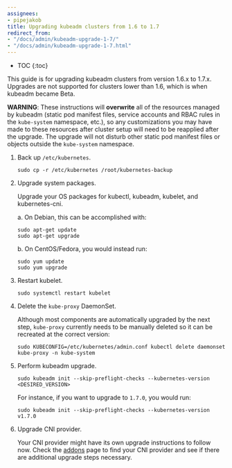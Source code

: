 ```yaml
---
assignees:
- pipejakob
title: Upgrading kubeadm clusters from 1.6 to 1.7
redirect_from:
- "/docs/admin/kubeadm-upgrade-1-7/"
- "/docs/admin/kubeadm-upgrade-1-7.html"
---
```


* TOC
{:toc}

This guide is for upgrading kubeadm clusters from version 1.6.x to 1.7.x.
Upgrades are not supported for clusters lower than 1.6, which is when kubeadm
became Beta.

**WARNING**: These instructions will **overwrite** all of the resources managed
by kubeadm (static pod manifest files, service accounts and RBAC rules in the
`kube-system` namespace, etc.), so any customizations you may have made to these
resources after cluster setup will need to be reapplied after the upgrade. The
upgrade will not disturb other static pod manifest files or objects outside the
`kube-system` namespace.

1. Back up `/etc/kubernetes`.

       sudo cp -r /etc/kubernetes /root/kubernetes-backup

2. Upgrade system packages.

   Upgrade your OS packages for kubectl, kubeadm, kubelet, and kubernetes-cni.

   a. On Debian, this can be accomplished with:

       sudo apt-get update
       sudo apt-get upgrade

   b. On CentOS/Fedora, you would instead run:

       sudo yum update
       sudo yum upgrade

3. Restart kubelet.

       sudo systemctl restart kubelet

4. Delete the `kube-proxy` DaemonSet.

   Although most components are automatically upgraded by the next step,
   `kube-proxy` currently needs to be manually deleted so it can be recreated at
   the correct version:

       sudo KUBECONFIG=/etc/kubernetes/admin.conf kubectl delete daemonset kube-proxy -n kube-system

5. Perform kubeadm upgrade.

       sudo kubeadm init --skip-preflight-checks --kubernetes-version <DESIRED_VERSION>

   For instance, if you want to upgrade to `1.7.0`, you would run:

       sudo kubeadm init --skip-preflight-checks --kubernetes-version v1.7.0

6. Upgrade CNI provider.

   Your CNI provider might have its own upgrade instructions to follow now.
   Check the [addons](/docs/concepts/cluster-administration/addons/) page to
   find your CNI provider and see if there are additional upgrade steps
   necessary.
